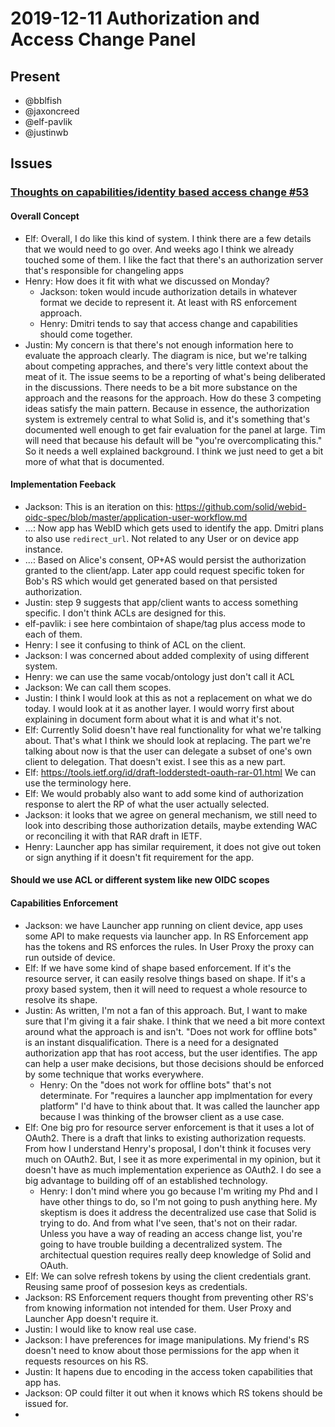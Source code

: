 # 2019-12-11 Authorization and Access Change Panel

## Present

* @bblfish
* @jaxoncreed
* @elf-pavlik
* @justinwb

## Issues

### [Thoughts on capabilities/identity based access change #53](https://github.com/solid/authorization-and-access-change-panel/issues/53)

#### Overall Concept
 - Elf: Overall, I do like this kind of system. I think there are a few details that we would need to go over. And weeks ago I think we already touched some of them. I like the fact that there's an authorization server that's responsible for changeling apps
 - Henry: How does it fit with what we discussed on Monday?
    - Jackson: token would incude authorization details in whatever format we decide to represent it. At least with RS enforcement approach.
    - Henry: Dmitri tends to say that access change and capabilities should come together.
- Justin: My concern is that there's not enough information here to evaluate the approach clearly. The diagram is nice, but we're talking about competing appraches, and there's very little context about the meat of it. The issue seems to be a reporting of what's being deliberated in the discussions. There needs to be a bit more substance on the approach and the reasons for the approach. How do these 3 competing ideas satisfy the main pattern. Because in essence, the authorization system is extremely central to what Solid is, and it's something that's documented well enough to get fair evaluation for the panel at large. Tim will need that because his default will be "you're overcomplicating this." So it needs a well explained background. I think we just need to get a bit more of what that is documented.

#### Implementation Feeback
 - Jackson: This is an iteration on this: https://github.com/solid/webid-oidc-spec/blob/master/application-user-workflow.md
 - ...: Now app has WebID which gets used to identify the app. Dmitri plans to also use `redirect_url`. Not related to any User or on device app instance.
 - ...: Based on Alice's consent, OP+AS would persist the authorization granted to the client/app. Later app could request specific token for Bob's RS which would get generated based on that persisted authorization.
 - Justin: step 9 suggests that app/client wants to access something specific. I don't think ACLs are designed for this. 
 - elf-pavlik: i see here combintaion of shape/tag plus access mode to each of them.
 - Henry: I see it confusing to think of ACL on the client.
 - Jackson: I was concerned about added complexity of using different system.
 - Henry: we can use the same vocab/ontology just don't call it ACL
 - Jackson: We can call them scopes.
 - Justin: I think I would look at this as not a replacement on what we do today. I would look at it as another layer. I would worry first about explaining in document form about what it is and what it's not.
 - Elf: Currently Solid doesn't have real functionality for what we're talking about. That's what I think we should look at replacing. The part we're talking about now is that the user can delegate a subset of one's own client to delegation. That doesn't exist. I see this as a new part.
 - Elf: https://tools.ietf.org/id/draft-lodderstedt-oauth-rar-01.html We can use the terminology here. 
 - Elf: We would probably also want to add some kind of authorization response to alert the RP of what the user actually selected.
 - Jackson: it looks that we agree on general mechanism, we still need to look into describing those authorization details, maybe extending WAC or reconciling it with that RAR draft in IETF.
 - Henry: Launcher app has similar requirement, it does not give out token or sign anything if it doesn't fit requirement for the app.

#### Should we use ACL or different system like new OIDC scopes

#### Capabilities Enforcement

- Jackson: we have Launcher app running on client device, app uses some API to make requests via launcher app. In RS Enforcement app has the tokens and RS enforces the rules. In User Proxy the proxy can run outside of device.
- Elf: If we have some kind of shape based enforcement. If it's the resource server, it can easily resolve things based on shape. If it's a proxy based system, then it will need to request a whole resource to resolve its shape.
- Justin: As written, I'm not a fan of this approach. But, I want to make sure that I'm giving it a fair shake. I think that we need a bit more context around what the approach is and isn't. "Does not work for offline bots" is an instant disqualification. There is a need for a designated authorization app that has root access, but the user identifies. The app can help a user make decisions, but those decisions should be enforced by some technique that works everywhere.
    - Henry: On the "does not work for offline bots" that's not determinate. For "requires a launcher app implmentation for every platform" I'd have to think about that. It was called the launcher app because I was thinking of the browser client as a use case.
- Elf: One big pro for resource server enforcement is that it uses a lot of OAuth2. There is a draft that links to existing authorization requests. From how I understand Henry's proposal, I don't think it focuses very much on OAuth2. But, I see it as more experimental in my opinion, but it doesn't have as much implementation experience as OAuth2. I do see a big advantage to building off of an established technology. 
    - Henry: I don't mind where you go because I'm writing my Phd and I have other things to do, so I'm not going to push anything here. My skeptism is does it address the decentralized use case that Solid is trying to do. And from what I've seen, that's not on their radar. Unless you have a way of reading an access change list, you're going to have trouble building a decentralized system. The architectual question requires really deep knowledge of Solid and OAuth.
- Elf: We can solve refresh tokens by using the client credentials grant. Reusing same proof of possesion keys as credentials.
- Jackson: RS Enforcement requers thought from preventing other RS's from knowing information not intended for them. User Proxy and Launcher App doesn't require it.
- Justin: I would like to know real use case.
- Jackson: I have preferences for image manipulations. My friend's RS doesn't need to know about those permissions for the app when it requests resources on his RS.
- Justin: It hapens due to encoding in the access token capabilities that app has.
- Jackson: OP could filter it out when it knows which RS tokens should be issued for.
- 
